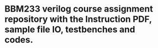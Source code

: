 # BBM233 verilog course assignment repository with the Instruction PDF, sample file IO, testbenches and codes.
